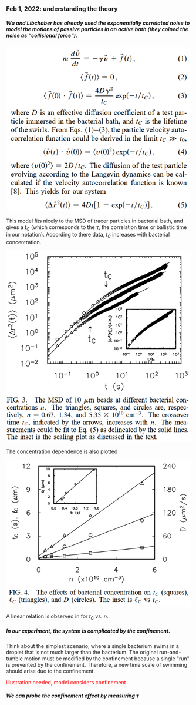 ### Feb 1, 2022: understanding the theory

##### Wu and Libchaber has already used the exponentially correlated noise to model the motions of passive particles in an active bath (they coined the noise as "collisional force").

![wu-libchaber](../images/2022/02/wu-libchaber.png)

This model fits nicely to the MSD of tracer particles in bacterial bath, and gives a $t_C$ (which corresponds to the $\tau$, the correlation time or ballistic time in our notation). According to there data, $t_C$ increases with bacterial concentration.

![msd](../images/2022/02/msd.png)

The concentration dependence is also plotted

![tc vs n](../images/2022/02/tc-vs-n.png)

A linear relation is observed in for $t_C$ vs. $n$.

##### In our experiment, the system is complicated by the confinement.

Think about the simplest scenario, where a single bacterium swims in a droplet that is not much larger than the bacterium. The original run-and-tumble motion must be modified by the confinement because a single "run" is prevented by the confinement. Therefore, a new time scale of swimming should arise due to the confinement.

<font color="red">illustration needed, model considers confinement</font>

##### We can probe the confinement effect by measuring $\tau$
